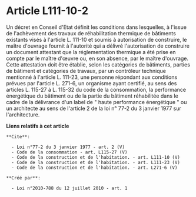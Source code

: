 # Article L111-10-2

Un décret en Conseil d'Etat définit les conditions dans lesquelles, à l'issue de l'achèvement des travaux de réhabilitation
thermique de bâtiments existants visés à l'article L. 111-10 et soumis à autorisation de construire, le maître d'ouvrage
fournit à l'autorité qui a délivré l'autorisation de construire un document attestant que la réglementation thermique a été
prise en compte par le maître d'œuvre ou, en son absence, par le maître d'ouvrage. Cette attestation doit être établie, selon
les catégories de bâtiments, parties de bâtiment et catégories de travaux, par un contrôleur technique mentionné à l'article
L. 111-23, une personne répondant aux conditions prévues par l'article L. 271-6, un organisme ayant certifié, au sens des
articles L. 115-27 à L. 115-32 du code de la consommation, la performance énergétique du bâtiment ou de la partie du bâtiment
réhabilitée dans le cadre de la délivrance d'un label de " haute performance énergétique " ou un architecte au sens de
l'article 2 de la loi n° 77-2 du 3 janvier 1977 sur l'architecture.

**Liens relatifs à cet article**

	**Cite**:

	  - Loi n°77-2 du 3 janvier 1977 - art. 2 (V)
	  - Code de la consommation - art. L115-27 (V)
	  - Code de la construction et de l'habitation. - art. L111-10 (V)
	  - Code de la construction et de l'habitation. - art. L111-23 (V)
	  - Code de la construction et de l'habitation. - art. L271-6 (V)

	**Créé par**:

	  - Loi n°2010-788 du 12 juillet 2010 - art. 1
